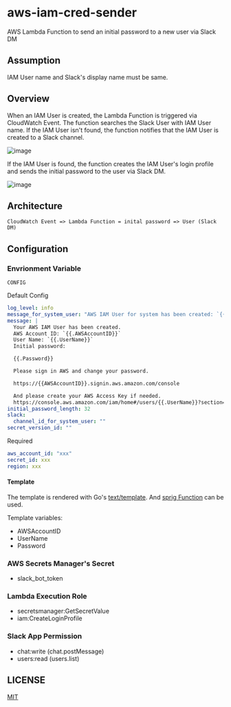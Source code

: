 # aws-iam-cred-sender

AWS Lambda Function to send an initial password to a new user via Slack DM

## Assumption

IAM User name and Slack's display name must be same.

## Overview

When an IAM User is created, the Lambda Function is triggered via CloudWatch Event.
The function searches the Slack User with IAM User name.
If the IAM User isn't found, the function notifies that the IAM User is created to a Slack channel.

![image](https://user-images.githubusercontent.com/13323303/114290928-3ba40200-9abe-11eb-8f9b-72b3680d4a1e.png)

If the IAM User is found, the function creates the IAM User's login profile and sends the initial password to the user via Slack DM.

![image](https://user-images.githubusercontent.com/13323303/114290993-bbca6780-9abe-11eb-9efe-ff2376400a96.png)

## Architecture

```
CloudWatch Event => Lambda Function = inital password => User (Slack DM)
```

## Configuration

### Envrionment Variable

`CONFIG`

Default Config

```yaml
log_level: info
message_for_system_user: "AWS IAM User for system has been created: `{{.UserName}}`"
message: |
  Your AWS IAM User has been created.
  AWS Account ID: `{{.AWSAccountID}}`
  User Name: `{{.UserName}}`
  Initial password:

  {{.Password}}

  Please sign in AWS and change your password.

  https://{{AWSAccountID}}.signin.aws.amazon.com/console

  And please create your AWS Access Key if needed.
  https://console.aws.amazon.com/iam/home#/users/{{.UserName}}?section=security_credentials
initial_password_length: 32
slack:
  channel_id_for_system_user: ""
secret_version_id: ""
```

Required

```yaml
aws_account_id: "xxx"
secret_id: xxx
region: xxx
```

#### Template

The template is rendered with Go's [text/template](https://golang.org/pkg/text/template/).
And [sprig Function](http://masterminds.github.io/sprig/) can be used.

Template variables:

* AWSAccountID
* UserName
* Password

### AWS Secrets Manager's Secret

* slack_bot_token

### Lambda Execution Role

* secretsmanager:GetSecretValue
* iam:CreateLoginProfile

### Slack App Permission

* chat:write (chat.postMessage)
* users:read (users.list)

## LICENSE

[MIT](LICENSE)
